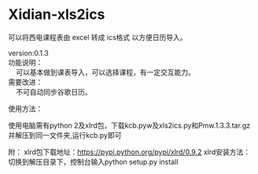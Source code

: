 Xidian-xls2ics
==============

<p>
    可以将西电课程表由 excel 转成 ics格式 以方便日历导入。
</p>
version:0.1.3<br />
功能说明：<br />
&nbsp; &nbsp; 可以基本做到课表导入，可以选择课程，有一定交互能力。<br />
需要改进：<br />
&nbsp; &nbsp; 不可自动同步谷歌日历。

使用方法：

使用电脑需有python 2及xlrd包，下载kcb.pyw及xls2ics.py和Pmw.1.3.3.tar.gz并解压到同一文件夹,运行kcb.py即可

附：
xlrd包下载地址：https://pypi.python.org/pypi/xlrd/0.9.2 
xlrd安装方法：切换到解压目录下，控制台输入python setup.py install
